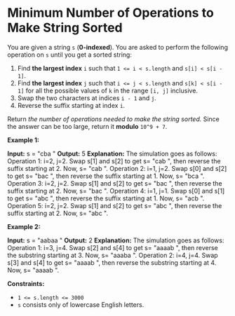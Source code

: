 # Minimum Number of Operations to Make String Sorted

You are given a string `s` (**0-indexed**). You are asked to perform the following operation on `s` until you get a sorted string:

1. Find **the largest index** `i` such that `1 <= i < s.length` and `s[i] < s[i - 1]`.
2. Find **the largest index** `j` such that `i <= j < s.length` and `s[k] < s[i - 1]` for all the possible values of `k` in the range `[i, j]` inclusive.
3. Swap the two characters at indices `i - 1` and `j`.
4. Reverse the suffix starting at index `i`.

Return _the number of operations needed to make the string sorted._ Since the answer can be too large, return it **modulo** `10^9 + 7`.

**Example 1:**

**Input:** s =  "cba "
**Output:** 5
**Explanation:** The simulation goes as follows:
Operation 1: i=2, j=2. Swap s\[1\] and s\[2\] to get s= "cab ", then reverse the suffix starting at 2. Now, s= "cab ".
Operation 2: i=1, j=2. Swap s\[0\] and s\[2\] to get s= "bac ", then reverse the suffix starting at 1. Now, s= "bca ".
Operation 3: i=2, j=2. Swap s\[1\] and s\[2\] to get s= "bac ", then reverse the suffix starting at 2. Now, s= "bac ".
Operation 4: i=1, j=1. Swap s\[0\] and s\[1\] to get s= "abc ", then reverse the suffix starting at 1. Now, s= "acb ".
Operation 5: i=2, j=2. Swap s\[1\] and s\[2\] to get s= "abc ", then reverse the suffix starting at 2. Now, s= "abc ".

**Example 2:**

**Input:** s =  "aabaa "
**Output:** 2
**Explanation:** The simulation goes as follows:
Operation 1: i=3, j=4. Swap s\[2\] and s\[4\] to get s= "aaaab ", then reverse the substring starting at 3. Now, s= "aaaba ".
Operation 2: i=4, j=4. Swap s\[3\] and s\[4\] to get s= "aaaab ", then reverse the substring starting at 4. Now, s= "aaaab ".

**Constraints:**

* `1 <= s.length <= 3000`
* `s` consists only of lowercase English letters.
